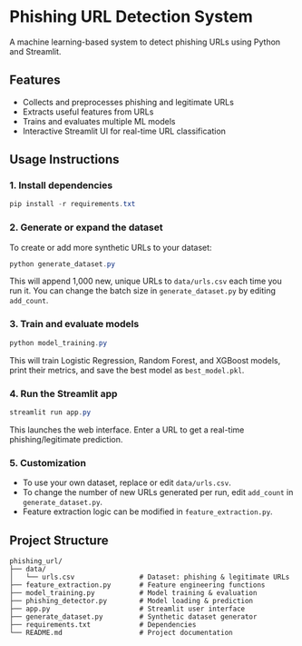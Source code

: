 
# Phishing URL Detection System

A machine learning-based system to detect phishing URLs using Python and Streamlit.

## Features
- Collects and preprocesses phishing and legitimate URLs
- Extracts useful features from URLs
- Trains and evaluates multiple ML models
- Interactive Streamlit UI for real-time URL classification

## Usage Instructions

### 1. Install dependencies
```powershell
pip install -r requirements.txt
```

### 2. Generate or expand the dataset
To create or add more synthetic URLs to your dataset:
```powershell
python generate_dataset.py
```
This will append 1,000 new, unique URLs to `data/urls.csv` each time you run it. You can change the batch size in `generate_dataset.py` by editing `add_count`.

### 3. Train and evaluate models
```powershell
python model_training.py
```
This will train Logistic Regression, Random Forest, and XGBoost models, print their metrics, and save the best model as `best_model.pkl`.

### 4. Run the Streamlit app
```powershell
streamlit run app.py
```
This launches the web interface. Enter a URL to get a real-time phishing/legitimate prediction.

### 5. Customization
- To use your own dataset, replace or edit `data/urls.csv`.
- To change the number of new URLs generated per run, edit `add_count` in `generate_dataset.py`.
- Feature extraction logic can be modified in `feature_extraction.py`.

## Project Structure

```
phishing_url/
├── data/
│   └── urls.csv                # Dataset: phishing & legitimate URLs
├── feature_extraction.py       # Feature engineering functions
├── model_training.py           # Model training & evaluation
├── phishing_detector.py        # Model loading & prediction
├── app.py                      # Streamlit user interface
├── generate_dataset.py         # Synthetic dataset generator
├── requirements.txt            # Dependencies
└── README.md                   # Project documentation
```
